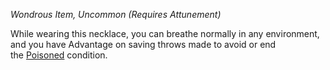 _Wondrous Item, Uncommon (Requires Attunement)_

While wearing this necklace, you can breathe normally in any environment, and you have Advantage on saving throws made to avoid or end the [Poisoned](https://www.dndbeyond.com/sources/dnd/free-rules/rules-glossary#PoisonedCondition) condition.